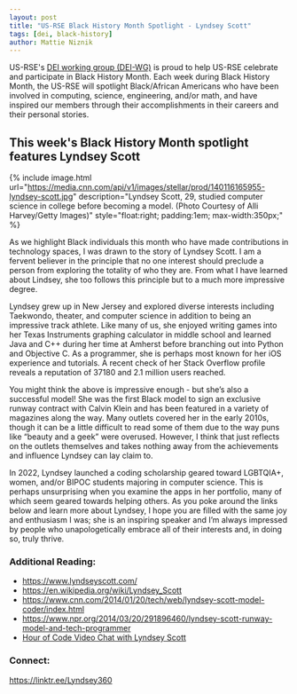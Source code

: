 ```yaml
---
layout: post
title: "US-RSE Black History Month Spotlight - Lyndsey Scott"
tags: [dei, black-history]
author: Mattie Niznik
---
```


US-RSE's [DEI working group (DEI-WG)](https://us-rse.org/wg/dei/) is proud to
help US-RSE celebrate and participate in Black History Month. Each week during
Black History Month, the US-RSE will spotlight Black/African Americans who have
been involved in computing, science, engineering, and/or math, and have
inspired our members through their accomplishments in their careers and their
personal stories.

## This week's Black History Month spotlight features Lyndsey Scott

{% include image.html
url="https://media.cnn.com/api/v1/images/stellar/prod/140116165955-lyndsey-scott.jpg"
description="Lyndsey Scott, 29, studied computer science in college before
becoming a model. (Photo Courtesy of Alli Harvey/Getty Images)"
style="float:right; padding:1em; max-width:350px;" %}

As we highlight Black individuals this month who have made contributions in
technology spaces, I was drawn to the story of Lyndsey Scott. I am a fervent
believer in the principle that no one interest should preclude a person from
exploring the totality of who they are. From what I have learned about Lindsey,
she too follows this principle but to a much more impressive degree.

Lyndsey grew up in New Jersey and explored diverse interests including
Taekwondo, theater, and computer science in addition to being an impressive
track athlete. Like many of us, she enjoyed writing games into her Texas
Instruments graphing calculator in middle school and learned Java and C++
during her time at Amherst before branching out into Python and Objective C.
As a programmer, she is perhaps most known for her iOS experience and tutorials.
A recent check of her Stack Overflow profile reveals a reputation of 37180 and
2.1 million users reached.

You might think the above is impressive enough - but she’s also a successful
model! She was the first Black model to sign an exclusive runway contract with
Calvin Klein and has been featured in a variety of magazines along the way.
Many outlets covered her in the early 2010s, though it can be a little
difficult to read some of them due to the way puns like “beauty and a geek”
were overused. However, I think that just reflects on the outlets themselves
and takes nothing away from the achievements and influence Lyndsey can lay
claim to.

In 2022, Lyndsey launched a coding scholarship geared toward LGBTQIA+, women,
and/or BIPOC students majoring in computer science. This is perhaps
unsurprising when you examine the apps in her portfolio, many of which seem geared
towards helping others. As you poke around the links below and learn more about
Lyndsey, I hope you are filled with the same joy and enthusiasm I was; she is
an inspiring speaker and I’m always impressed by people who unapologetically
embrace all of their interests and, in doing so, truly thrive.

### Additional Reading:

- <https://www.lyndseyscott.com/>
- <https://en.wikipedia.org/wiki/Lyndsey_Scott>
- <https://www.cnn.com/2014/01/20/tech/web/lyndsey-scott-model-coder/index.html>
- <https://www.npr.org/2014/03/20/291896460/lyndsey-scott-runway-model-and-tech-programmer>
- [Hour of Code Video Chat with Lyndsey Scott](https://www.youtube.com/watch?v=6s5oxGmbXy4)

### Connect:

<https://linktr.ee/Lyndsey360>
